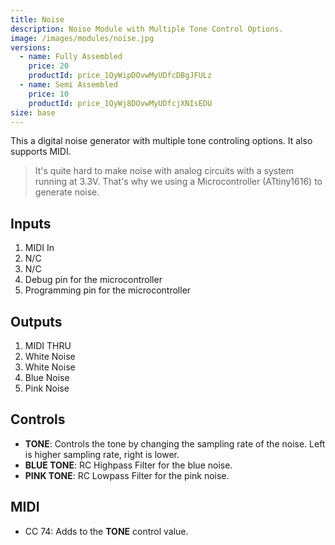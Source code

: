 ```yaml
---
title: Noise
description: Noise Module with Multiple Tone Control Options.
image: /images/modules/noise.jpg
versions:
  - name: Fully Assembled
    price: 20
    productId: price_1QyWipDOvwMyUDfcDBgJFULz
  - name: Semi Assembled
    price: 10
    productId: price_1QyWj8DOvwMyUDfcjXNIsEDU
size: base
---
```


This a digital noise generator with multiple tone controling options. It also supports MIDI.

> It's quite hard to make noise with analog circuits with a system running at 3.3V. That's why we using a Microcontroller (ATtiny1616) to generate noise.

## Inputs

1. MIDI In
2. N/C
3. N/C
4. Debug pin for the microcontroller
5. Programming pin for the microcontroller

## Outputs

1. MIDI THRU
2. White Noise
3. White Noise
4. Blue Noise
5. Pink Noise

## Controls

* **TONE**: Controls the tone by changing the sampling rate of the noise. Left is higher sampling rate, right is lower.
* **BLUE TONE**: RC Highpass Filter for the blue noise.
* **PINK TONE**: RC Lowpass Filter for the pink noise.

## MIDI

* CC 74: Adds to the **TONE** control value.